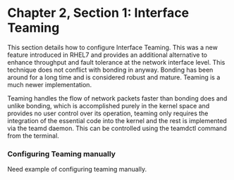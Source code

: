 # Chapter 2, Section 1: Interface Teaming

This section details how to configure Interface Teaming. This was a new feature introduced in RHEL7 and provides an additional alternative to enhance throughput and fault tolerance at the network interface level. This technique does not conflict with bonding in anyway. Bonding has been around for a long time and is considered robust and mature. Teaming is a much newer implementation.

Teaming handles the flow of network packets faster than bonding does and unlike bonding, which is accomplished purely in the kernel space and provides no user control over its operation, teaming only requires the integration of the essential code into the kernel and the rest is implemented via the teamd daemon. This can be controlled using the teamdctl command from the terminal.

### Configuring Teaming manually

Need example of configuring teaming manually. 
